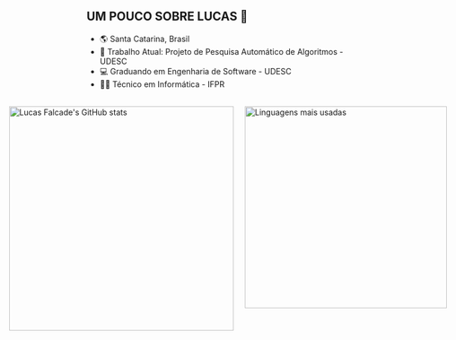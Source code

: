 ## UM POUCO SOBRE LUCAS 🪼

<!--
**lucasgfn/lucasgfn** is a ✨ _special_ ✨ repository because its `README.md` (this file) appears on your GitHub profile.

Here are some ideas to get you started:
--> 
- 🌎 Santa Catarina, Brasil
- 🔭 Trabalho Atual: Projeto de Pesquisa Automático de Algoritmos - UDESC
- 💻 Graduando em Engenharia de Software - UDESC
- 🧑‍🎓 Técnico em Informática - IFPR
  
  

<br>
<div style="display: flex; justify-content: center;">
  <img src="https://github-readme-stats.vercel.app/api?username=lucasgfn&show_icons=true&theme=cobalt" alt="Lucas Falcade's GitHub stats" style="margin-right: 20px;" width="400" />
  <img src="https://github-readme-stats.vercel.app/api/top-langs/?username=lucasgfn&layout=compact&theme=radical" alt="Linguagens mais usadas"  width="360" />
</div>
